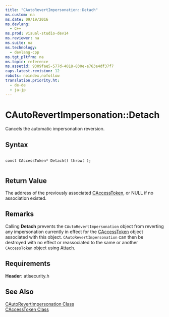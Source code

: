 ```yaml
---
title: "CAutoRevertImpersonation::Detach"
ms.custom: na
ms.date: 09/19/2016
ms.devlang: 
  - C++
ms.prod: visual-studio-dev14
ms.reviewer: na
ms.suite: na
ms.technology: 
  - devlang-cpp
ms.tgt_pltfrm: na
ms.topic: reference
ms.assetid: 9309fae5-577d-4018-830e-e763a4df37f7
caps.latest.revision: 12
robots: noindex,nofollow
translation.priority.ht: 
  - de-de
  - ja-jp
---
```

# CAutoRevertImpersonation::Detach
Cancels the automatic impersonation reversion.  
  
## Syntax  
  
```  
  
const CAccessToken* Detach() throw( );  
  
```  
  
## Return Value  
 The address of the previously associated [CAccessToken](../vs140/CAccessToken-Class.md), or NULL if no association existed.  
  
## Remarks  
 Calling **Detach** prevents the `CAutoRevertImpersonation` object from reverting any impersonation currently in effect for the [CAccessToken](../vs140/CAccessToken-Class.md) object associated with this object. `CAutoRevertImpersonation` can then be destroyed with no effect or reassociated to the same or another `CAccessToken` object using [Attach](../vs140/CAutoRevertImpersonation--Attach.md).  
  
## Requirements  
 **Header:** atlsecurity.h  
  
## See Also  
 [CAutoRevertImpersonation Class](../vs140/CAutoRevertImpersonation-Class.md)   
 [CAccessToken Class](../vs140/CAccessToken-Class.md)